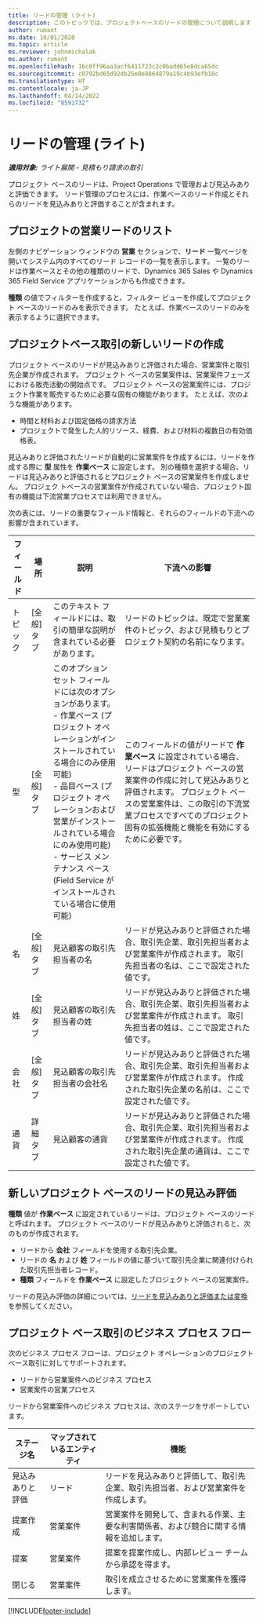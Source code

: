 ```yaml
---
title: リードの管理 (ライト)
description: このトピックでは、プロジェクトベースのリードの管理について説明します (メリット)。
author: rumant
ms.date: 10/01/2020
ms.topic: article
ms.reviewer: johnmichalak
ms.author: rumant
ms.openlocfilehash: 16c0ff96aa3acf6411723c2c0badd65e8dca65dc
ms.sourcegitcommit: c0792bd65d92db25e0e8864879a19c4b93efb10c
ms.translationtype: HT
ms.contentlocale: ja-JP
ms.lasthandoff: 04/14/2022
ms.locfileid: "8591732"
---
```

# <a name="manage-leads---lite"></a>リードの管理 (ライト)

_**適用対象:** ライト展開 - 見積もり請求の取引_

プロジェクト ベースのリードは、Project Operations で管理および見込みありと評価できます。 リード管理のプロセスには、作業ベースのリード作成とそれらのリードを見込みありと評価することが含まれます。 

## <a name="list-of-project-sales-leads"></a>プロジェクトの営業リードのリスト

左側のナビゲーション ウィンドウの **営業** セクションで、**リード** 一覧ページを開いてシステム内のすべてのリード レコードの一覧を表示します。 一覧のリードは作業ベースとその他の種類のリードで、Dynamics 365 Sales や Dynamics 365 Field Service アプリケーションからも作成できます。

**種類** の値でフィルターを作成すると、フィルター ビューを作成してプロジェクト ベースのリードのみを表示できます。 たとえば、作業ベースのリードのみを表示するように選択できます。

## <a name="creating-a-new-lead-for-a-project-based-deal"></a>プロジェクトベース取引の新しいリードの作成

プロジェクト ベースのリードが見込みありと評価された場合、営業案件と取引先企業が作成されます。 プロジェクト ベースの営業案件は、営業案件フェーズにおける販売活動の開始点です。 プロジェクト ベースの営業案件には、プロジェクト作業を販売するために必要な固有の機能があります。 たとえば、次のような機能があります。

- 時間と材料および固定価格の請求方法
- プロジェクトで発生した人的リソース、経費、および材料の複数日の有効価格表。

見込みありと評価されたリードが自動的に営業案件を作成するには、リードを作成する際に **型** 属性を **作業ベース** に設定します。 別の種類を選択する場合、リードは見込みありと評価されるとプロジェクト ベースの営業案件を作成しません。 プロジェク トベースの営業案件が作成されていない場合、プロジェクト固有の機能は下流営業プロセスでは利用できません。

次の表には、リードの重要なフィールド情報と、それらのフィールドの下流への影響が含まれています。

| **フィールド** | **場所** | **説明** | **下流への影響** |
| --- | --- | --- | --- |
| トピック | [全般] タブ | このテキスト フィールドには、取引の簡単な説明が含まれている必要があります。 | リードのトピックは、既定で営業案件のトピック、および見積もりとプロジェクト契約の名前になります。 |
| 型 | [全般] タブ | このオプション セット フィールドには次のオプションがあります。</br>- 作業ベース (プロジェクト オペレーションがインストールされている場合にのみ使用可能)</br>- 品目ベース (プロジェクト オペレーションおよび営業がインストールされている場合にのみ使用可能)</br>- サービス メンテナンス ベース (Field Service がインストールされている場合に使用可能) | このフィールドの値がリードで **作業ベース** に設定されている場合、リードはプロジェクト ベースの営業案件の作成に対して見込みありと評価されます。 プロジェクト ベースの営業案件は、この取引の下流営業プロセスですべてのプロジェクト固有の拡張機能と機能を有効にするために必要です。 |
| 名 | [全般] タブ | 見込顧客の取引先担当者の名 | リードが見込みありと評価された場合、取引先企業、取引先担当者および営業案件が作成されます。 取引先担当者の名は、ここで設定された値です。 |
| 姓 | [全般] タブ | 見込顧客の取引先担当者の姓 | リードが見込みありと評価された場合、取引先企業、取引先担当者および営業案件が作成されます。 取引先担当者の姓は、ここで設定された値です。 |
| 会社 | [全般] タブ | 見込顧客の取引先担当者の会社名 | リードが見込みありと評価された場合、取引先企業、取引先担当者および営業案件が作成されます。 作成された取引先企業の名前は、ここで設定された値です。 |
| 通貨 | 詳細タブ | 見込顧客の通貨 | リードが見込みありと評価された場合、取引先企業、取引先担当者および営業案件が作成されます。 作成された取引先企業の通貨は、ここで設定された値です。 |

## <a name="qualify-a-new-project-based-lead"></a>新しいプロジェクト ベースのリードの見込み評価

**種類** 値が **作業ベース** に設定されているリードは、プロジェクト ベースのリードと呼ばれます。 プロジェクト ベースのリードが見込みありと評価されると、次のものが作成されます。

- リードから **会社** フィールドを使用する取引先企業。
- リードの **名** および **姓** フィールドの値に基づいて取引先企業に関連付けられた取引先担当者レコード。
- **種類** フィールドを **作業ベース** に設定したブロジェクト ベースの営業案件。

リードの見込み評価の詳細については、[リードを見込みありと評価または変換](/dynamics365/sales-enterprise/qualify-lead-convert-opportunity-sales) を参照してください。

## <a name="business-process-flow-for-project-based-deals"></a>プロジェクト ベース取引のビジネス プロセス フロー

次のビジネス プロセス フローは、プロジェクト オペレーションのプロジェクト ベース取引に対してサポートされます。

- リードから営業案件へのビジネス プロセス
- 営業案件の営業プロセス

リードから営業案件へのビジネス プロセスは、次のステージをサポートしています。

| ステージ名 | マップされているエンティティ | 機能 |
| --- | --- | --- |
| 見込みありと評価 | ​​リード | リードを見込みありと評価して、取引先企業、取引先担当者、および営業案件を作成します。 |
| 提案作成 | 営業案件 | 営業案件を開発して、含まれる作業、主要な利害関係者、および競合に関する情報を追加します。 |
| 提案 | 営業案件 | 提案を提案作成し、内部レビュー チームから承認を得ます。 |
| 閉じる​​ | 営業案件​​ | 取引を成立させるために営業案件を獲得します。 |


[!INCLUDE[footer-include](../../includes/footer-banner.md)]